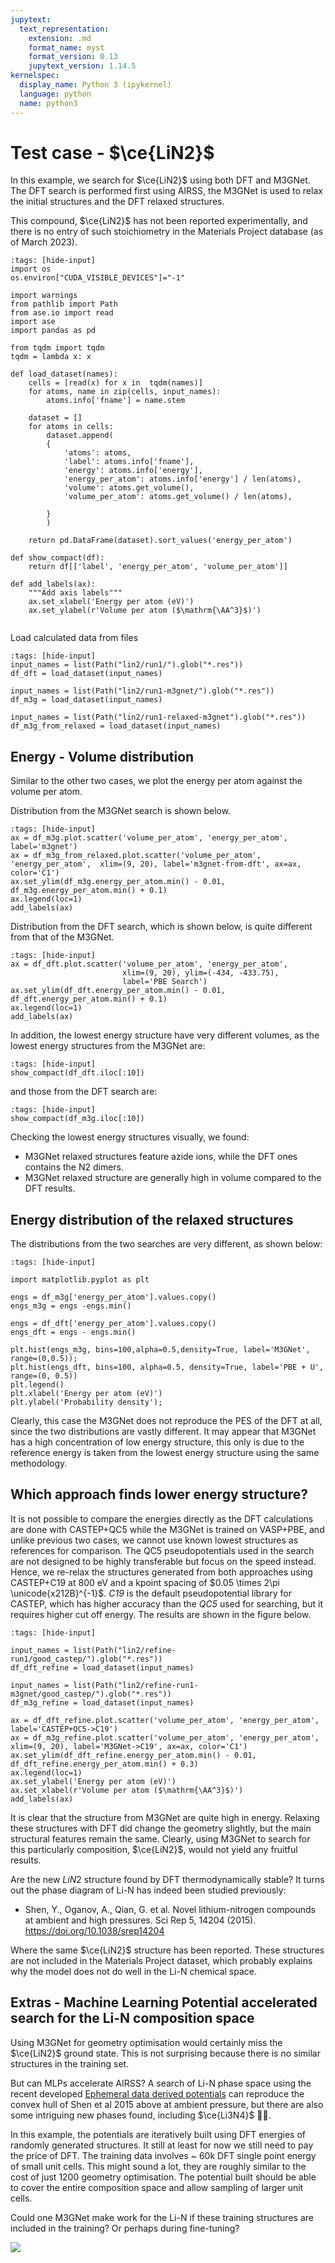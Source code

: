 ```yaml
---
jupytext:
  text_representation:
    extension: .md
    format_name: myst
    format_version: 0.13
    jupytext_version: 1.14.5
kernelspec:
  display_name: Python 3 (ipykernel)
  language: python
  name: python3
---
```


# Test case - $\ce{LiN2}$

In this example, we search for $\ce{LiN2}$ using both DFT and M3GNet. 
The DFT search is performed first using AIRSS, the M3GNet is used to relax the initial structures and the DFT relaxed structures.

This compound, $\ce{LiN2}$ has not been reported experimentally, 
and there is no entry of such stoichiometry in the Materials Project database (as of March 2023).

```{code-cell} ipython3
:tags: [hide-input]
import os
os.environ["CUDA_VISIBLE_DEVICES"]="-1"    

import warnings
from pathlib import Path
from ase.io import read
import ase
import pandas as pd

from tqdm import tqdm
tqdm = lambda x: x

def load_dataset(names):
    cells = [read(x) for x in  tqdm(names)]
    for atoms, name in zip(cells, input_names):
        atoms.info['fname'] = name.stem

    dataset = []
    for atoms in cells:
        dataset.append(
        {
            'atoms': atoms,
            'label': atoms.info['fname'],
            'energy': atoms.info['energy'],
            'energy_per_atom': atoms.info['energy'] / len(atoms),
            'volume': atoms.get_volume(),
            'volume_per_atom': atoms.get_volume() / len(atoms),

        }
        )

    return pd.DataFrame(dataset).sort_values('energy_per_atom')

def show_compact(df):
    return df[['label', 'energy_per_atom', 'volume_per_atom']]

def add_labels(ax):
    """Add axis labels"""
    ax.set_xlabel('Energy per atom (eV)')
    ax.set_ylabel(r'Volume per atom ($\mathrm{\AA^3}$)')


```

Load calculated data from files

```{code-cell} ipython3
:tags: [hide-input]
input_names = list(Path("lin2/run1/").glob("*.res"))
df_dft = load_dataset(input_names)

input_names = list(Path("lin2/run1-m3gnet/").glob("*.res"))
df_m3g = load_dataset(input_names)

input_names = list(Path("lin2/run1-relaxed-m3gnet").glob("*.res"))
df_m3g_from_relaxed = load_dataset(input_names)
```

## Energy - Volume distribution

Similar to the other two cases, we plot the energy per atom against the volume per atom.

Distribution from the M3GNet search is shown below.

```{code-cell} ipython3
:tags: [hide-input]
ax = df_m3g.plot.scatter('volume_per_atom', 'energy_per_atom', label='m3gnet')
ax = df_m3g_from_relaxed.plot.scatter('volume_per_atom', 'energy_per_atom',  xlim=(9, 20), label='m3gnet-from-dft', ax=ax, color='C1')
ax.set_ylim(df_m3g.energy_per_atom.min() - 0.01, df_m3g.energy_per_atom.min() + 0.1)
ax.legend(loc=1)
add_labels(ax)
```

Distribution from the DFT search, which is shown below, is quite different from that of the M3GNet.

```{code-cell} ipython3
:tags: [hide-input]
ax = df_dft.plot.scatter('volume_per_atom', 'energy_per_atom', 
                         xlim=(9, 20), ylim=(-434, -433.75),
                         label='PBE Search')
ax.set_ylim(df_dft.energy_per_atom.min() - 0.01, df_dft.energy_per_atom.min() + 0.1)
ax.legend(loc=1)
add_labels(ax)
```

In addition, the lowest energy structure have very different volumes, as the lowest
energy structures from the M3GNet are:
```{code-cell} ipython3
:tags: [hide-input]
show_compact(df_dft.iloc[:10])
```
and those from the DFT search are:

```{code-cell} ipython3
:tags: [hide-input]
show_compact(df_m3g.iloc[:10])
```

Checking the lowest energy structures visually, we found:
    
- M3GNet relaxed structures feature azide ions, while the DFT ones contains the N2 dimers.
- M3GNet relaxed structure are generally high in volume compared to the DFT results.


## Energy distribution of the relaxed structures

The distributions from the two searches are very different, as shown below:

```{code-cell} ipython3
:tags: [hide-input]

import matplotlib.pyplot as plt

engs = df_m3g['energy_per_atom'].values.copy()
engs_m3g = engs -engs.min()

engs = df_dft['energy_per_atom'].values.copy()
engs_dft = engs - engs.min()

plt.hist(engs_m3g, bins=100,alpha=0.5,density=True, label='M3GNet', range=(0,0.5));
plt.hist(engs_dft, bins=100, alpha=0.5, density=True, label='PBE + U', range=(0, 0.5))
plt.legend()
plt.xlabel('Energy per atom (eV)')
plt.ylabel('Probability density');
```
Clearly, this case the M3GNet does not reproduce the PES of the DFT at all, since the two distributions are vastly different.
It may appear that M3GNet has a high concentration of low energy structure, 
this only is due to the reference energy is taken from the lowest energy structure using the same methodology. 

## Which approach finds lower energy structure?

It is not possible to compare the energies directly as the DFT calculations are done with CASTEP+QC5 while the M3GNet 
is trained on VASP+PBE,
and unlike previous two cases, we cannot use known lowest structures as references for comparison.
The QC5 pseudopotentials used in the search are not designed to be highly transferable but focus on the speed instead.
Hence, we re-relax the structures generated from both approaches using CASTEP+C19 at 800 eV and a kpoint spacing of $0.05 \times 2\pi \unicode{x212B}^{-1}$.
*C19* is the default pseudopotential library for CASTEP, which has higher accuracy than the *QC5* used for searching, but it requires higher cut off energy.
The results are shown in the figure below.


```{code-cell} ipython3
:tags: [hide-input]

input_names = list(Path("lin2/refine-run1/good_castep/").glob("*.res"))
df_dft_refine = load_dataset(input_names)

input_names = list(Path("lin2/refine-run1-m3gnet/good_castep/").glob("*.res"))
df_m3g_refine = load_dataset(input_names)

ax = df_dft_refine.plot.scatter('volume_per_atom', 'energy_per_atom', label='CASTEP+QC5->C19')
ax = df_m3g_refine.plot.scatter('volume_per_atom', 'energy_per_atom',  xlim=(9, 20), label='M3GNet->C19', ax=ax, color='C1')
ax.set_ylim(df_dft_refine.energy_per_atom.min() - 0.01, df_dft_refine.energy_per_atom.min() + 0.3)
ax.legend(loc=1)
ax.set_ylabel('Energy per atom (eV)')
ax.set_xlabel(r'Volume per atom ($\mathrm{\AA^3}$)')
add_labels(ax)
```

It is clear that the structure from M3GNet are quite high in energy.
Relaxing these structures with DFT did change the geometry slightly, 
but the main structural features remain the same. 
Clearly, using M3GNet to search for this particularly composition, $\ce{LiN2}$, would not yield any fruitful results.

Are the new $LiN2$ structure found by DFT thermodynamically stable? 
It turns out the phase diagram of Li-N has indeed been studied previously:

- Shen, Y., Oganov, A., Qian, G. et al. Novel lithium-nitrogen compounds at ambient and high pressures. Sci Rep 5, 14204 (2015). https://doi.org/10.1038/srep14204

Where the same $\ce{LiN2}$ structure has been reported. 
These structures are not included in the Materials Project dataset, which probably explains why the model does not do well in the Li-N chemical space.


## Extras - Machine Learning Potential accelerated search for the Li-N composition space

Using M3GNet for geometry optimisation would certainly miss the $\ce{LiN2}$ ground state. This is not surprising because there is no similar structures in the training set. 

But can MLPs accelerate AIRSS? A search of Li-N phase space using the recent developed [Ephemeral data derived potentials](https://journals.aps.org/prb/abstract/10.1103/PhysRevB.106.014102) can reproduce the convex hull of Shen et al 2015 above at ambient pressure, but there are also some intriguing new phases found, including $\ce{Li3N4}$  🤔🤔.

In this example, the potentials are iteratively built using DFT energies of randomly generated structures. It still at least for now we still need to pay the price of DFT. The training data involves ~ 60k DFT single point energy of small unit cells. This might sound a lot, they are roughly similar to the cost of just 1200 geometry optimisation. The potential built should be able to cover the entire composition space and allow sampling of larger unit cells.

Could one M3GNet make work for the Li-N if these training structures are included in the training? Or perhaps during fine-tuning?

![](hull-li-n.png)
